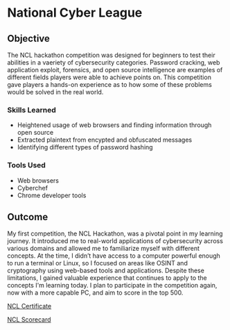 # National Cyber League

## Objective

The NCL hackathon competition was designed for beginners to test their abilities in a vaeriety of cybersecurity categories. Password cracking, web application exploit, forensics, and open source intelligence are examples of different fields players were able to achieve points on. This competition gave players a hands-on experience as to how some of these problems would be solved in the real world.

### Skills Learned

- Heightened usage of web browsers and finding information through open source
- Extracted plaintext from encypted and obfuscated messages
- Identifying different types of password hashing

### Tools Used

- Web browsers
- Cyberchef
- Chrome developer tools

## Outcome

My first competition, the NCL Hackathon, was a pivotal point in my learning journey. It introduced me to real-world applications of cybersecurity across various domains and allowed me to familiarize myself with different concepts. At the time, I didn’t have access to a computer powerful enough to run a terminal or Linux, so I focused on areas like OSINT and cryptography using web-based tools and applications. Despite these limitations, I gained valuable experience that continues to apply to the concepts I'm learning today. I plan to participate in the competition again, now with a more capable PC, and aim to score in the top 500.

<a href="file:///C:/Users/Justin/Downloads/Justin%20Min%20-%20Cyber%20Skyline%20Certificate.pdf">NCL Certificate</a>

<a href="file:///C:/Users/Justin/Downloads/Justin%20Min%20-%20Cyber%20Skyline%20Report.pdf">NCL Scorecard</a>
